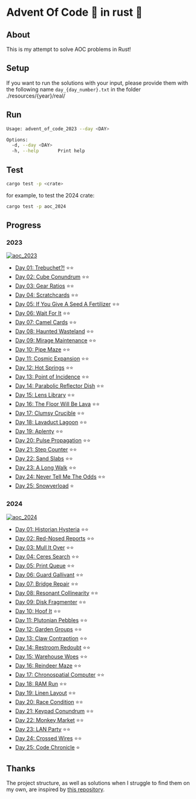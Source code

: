 # Advent Of Code 🎁 in rust 🦀

## About

This is my attempt to solve AOC problems in Rust!

## Setup

If you want to run the solutions with your input, please provide them with the following name `day_{day_number}.txt`
in the folder ./resources/{year}/real/

## Run

```sh
Usage: advent_of_code_2023 --day <DAY>

Options:
  -d, --day <DAY>
  -h, --help       Print help
```

## Test

```sh
cargo test -p <crate>
```

for example, to test the 2024 crate:

```sh
cargo test -p aoc_2024
```

## Progress

### 2023

[![aoc_2023](https://github.com/dirdr/advent_of_code/actions/workflows/aoc_2023.yml/badge.svg)](https://github.com/dirdr/advent_of_code/actions/workflows/aoc_2023.yml)

- [Day 01: Trebuchet?!](aoc_2023/src/day01.rs) ⭐⭐
- [Day 02: Cube Conundrum](aoc_2023/src/day02.rs) ⭐⭐
- [Day 03: Gear Ratios](aoc_2023/src/day03.rs) ⭐⭐
- [Day 04: Scratchcards](aoc_2023/src/day04.rs) ⭐⭐
- [Day 05: If You Give A Seed A Fertilizer](aoc_2023/src/day05.rs) ⭐⭐
- [Day 06: Wait For It](aoc_2023/src/day06.rs) ⭐⭐
- [Day 07: Camel Cards](aoc_2023/src/day07.rs) ⭐⭐
- [Day 08: Haunted Wasteland](aoc_2023/src/day08.rs) ⭐⭐
- [Day 09: Mirage Maintenance](aoc_2023/src/day09.rs) ⭐⭐
- [Day 10: Pipe Maze](aoc_2023/src/day10.rs) ⭐⭐
- [Day 11: Cosmic Expansion](aoc_2023/src/day11.rs) ⭐⭐
- [Day 12: Hot Springs](aoc_2023/src/day12.rs) ⭐⭐
- [Day 13: Point of Incidence](aoc_2023/src/day13.rs) ⭐⭐
- [Day 14: Parabolic Reflector Dish](aoc_2023/src/day14.rs) ⭐⭐
- [Day 15: Lens Library](aoc_2023src/day15.rs) ⭐⭐
- [Day 16: The Floor Will Be Lava](aoc_2023/src/day16.rs) ⭐⭐
- [Day 17: Clumsy Crucible](aoc_2023/src/day17.rs) ⭐⭐
- [Day 18: Lavaduct Lagoon](aoc_2023/src/day18.rs) ⭐⭐
- [Day 19: Aplenty](aoc_2023/src/day19.rs) ⭐⭐
- [Day 20: Pulse Propagation](aoc_2023/src/day20.rs) ⭐⭐
- [Day 21: Step Counter](aoc_2023/src/day21.rs) ⭐⭐
- [Day 22: Sand Slabs](aoc_2023/src/day22.rs) ⭐⭐
- [Day 23: A Long Walk](aoc_2023/src/day23.rs) ⭐⭐
- [Day 24: Never Tell Me The Odds](aoc_2023/src/day24.rs) ⭐⭐
- [Day 25: Snowverload](aoc_2023/src/day25.rs) ⭐

### 2024

[![aoc_2024](https://github.com/dirdr/advent_of_code/actions/workflows/aoc_2024.yml/badge.svg)](https://github.com/dirdr/advent_of_code/actions/workflows/aoc_2024.yml)

- [Day 01: Historian Hysteria](aoc_2024/src/day01.rs) ⭐⭐
- [Day 02: Red-Nosed Reports](aoc_2024/src/day02.rs) ⭐⭐
- [Day 03: Mull It Over](aoc_2024/src/day03.rs) ⭐⭐
- [Day 04: Ceres Search](aoc_2024/src/day04.rs) ⭐⭐
- [Day 05: Print Queue](aoc_2024/src/day05.rs) ⭐⭐
- [Day 06: Guard Gallivant](aoc_2024/src/day06.rs) ⭐⭐
- [Day 07: Bridge Repair](aoc_2024/src/day07.rs) ⭐⭐
- [Day 08: Resonant Collinearity](aoc_2024/src/day08.rs) ⭐⭐
- [Day 09: Disk Fragmenter](aoc_2024/src/day09.rs) ⭐⭐
- [Day 10: Hoof It](aoc_2024/src/day10.rs) ⭐⭐
- [Day 11: Plutonian Pebbles](aoc_2024/src/day11.rs) ⭐⭐
- [Day 12: Garden Groups](aoc_2024/src/day12.rs) ⭐⭐
- [Day 13: Claw Contraption](aoc_2024/src/day13.rs) ⭐⭐
- [Day 14: Restroom Redoubt](aoc_2024/src/day14.rs) ⭐⭐
- [Day 15: Warehouse Woes](aoc_2024/src/day15.rs) ⭐⭐
- [Day 16: Reindeer Maze](aoc_2024/src/day16.rs) ⭐⭐
- [Day 17: Chronospatial Computer](aoc_2024/src/day17.rs) ⭐⭐
- [Day 18: RAM Run](aoc_2024/src/day18.rs) ⭐⭐
- [Day 19: Linen Layout](aoc_2024/src/day19.rs) ⭐⭐
- [Day 20: Race Condition](aoc_2024/src/day20.rs) ⭐⭐
- [Day 21: Keypad Conundrum](aoc_2024/src/day21.rs) ⭐⭐
- [Day 22: Monkey Market](aoc_2024/src/day22.rs) ⭐⭐
- [Day 23: LAN Party](aoc_2024/src/day23.rs) ⭐⭐
- [Day 24: Crossed Wires](aoc_2024/src/day24.rs) ⭐⭐
- [Day 25: Code Chronicle](aoc_2024/src/day25.rs) ⭐

## Thanks

The project structure, as well as solutions when I struggle to find them on my own, are inspired by [this repository](https://github.com/Basicprogrammer10/advent-of-code).
